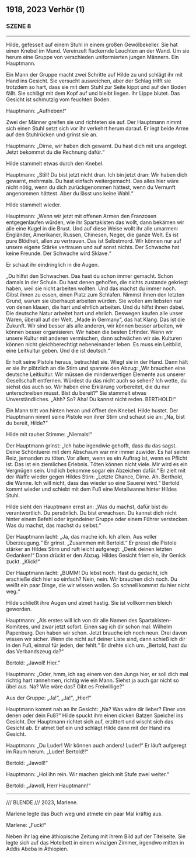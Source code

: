 ## **1918, 2023**	Verhör (1) 

### SZENE 8

____
Hilde, gefesselt auf einem Stuhl in einem großen Gewölbekeller.
Sie hat einen Knebel im Mund.
Vereinzelt flackernde Leuchten an der Wand.
Um sie herum eine Gruppe von verschieden uniformierten jungen Männern.
Ein Hauptmann.

Ein Mann der Gruppe macht zwei Schritte auf Hilde zu und schlägt ihr mit Hand ins Gesicht.
Sie versucht ausweichen, aber der Schlag trifft sie trotzdem so hart, dass sie mit dem Stuhl zur Seite kippt und auf den Boden fällt.
Sie schlägt mit dem Kopf auf und bleibt liegen.
Ihr Lippe blutet.
Das Gesicht ist schmutzig vom feuchten Boden.

Hauptmann: „Aufheben!“

Zwei der Männer greifen sie und richteten sie auf.
Der Hauptmann nimmt sich einen Stuhl setzt sich vor ihr verkehrt herum darauf.
Er legt beide Arme auf den Stuhlrücken und grinst sie an.

Hauptmann: „Dirne, wir haben dich gewarnt.
Du hast dich mit uns angelegt.
Jetzt bekommst du die Rechnung dafür.“

Hilde stammelt etwas durch den Knebel.

Hauptmann: „Still!
Du bist jetzt nicht dran.
Ich bin jetzt dran: Wir haben dich gewarnt, mehrmals.
Du hast einfach weitergemacht.
Das alles hier wäre nicht nötig, wenn du dich zurückgenommen hättest, wenn du Vernunft angenommen hättest.
Aber du lässt uns keine Wahl.“

Hilde stammelt wieder.

Hauptmann: „Wenn wir jetzt mit offenen Armen den Franzosen entgegenlaufen würden, wie ihr Spartakisten das wollt, dann bekämen wir alle eine Kugel in die Brust.
Und auf diese Weise wollt ihr alle umarmen: Engländer, Amerikaner, Russen, Chinesen, Neger, die ganze Welt.
Es ist pure Blödheit, allen zu vertrauen.
Das ist Selbstmord.
Wir können nur auf unsere eigene Stärke vertrauen und auf sonst nichts.
Der Schwache hat keine Freunde.
Der Schwache wird Sklave.“

Er schaut ihr eindringlich in die Augen.

„Du hilfst den Schwachen.
Das hast du schon immer gemacht.
Schon damals in der Schule.
Du hast denen geholfen, die nichts zustande gekriegt haben, weil sie nicht arbeiten wollten.
Und das machst du immer noch.
Gibst ihnen zu essen, einen Platz zum Schlafen.
Nimmst ihnen den letzten Grund, warum sie überhaupt arbeiten würden.
Sie wollen am liebsten nur von denen klauen, die hart und ehrlich arbeiten.
Und du hilfst ihnen dabei.
Die deutsche Natur arbeitet hart und ehrlich.
Deswegen kaufen alle unser Waren, überall auf der Welt.
„Made in Germany“, das hat Klang.
Das ist die Zukunft.
Wir sind besser als alle anderen, wir können besser arbeiten, wir können besser organisieren.
Wir haben die besten Erfinder.
Wenn wir unsere Kultur mit anderen vermischen, dann schwächen wir sie.
Kulturen können nicht gleichberechtigt nebeneinander leben.
Es muss ein Leitbild, eine Leitkultur geben.
Und die ist deutsch.“

Er holt seine Pistole heraus, betrachtet sie.
Wiegt sie in der Hand.
Dann hält er sie ihr plötzlich an die Stirn und spannte den Abzug:
„Wir brauchen eine deutsche Leitkultur.
Wir müssen die minderwertigen Elemente aus unserer Gesellschaft entfernen.
Würdest du das nicht auch so sehen?
Ich wette, du siehst das auch so.
Wir haben eine Erklärung vorbereitet, die du nur unterschreiben musst.
Bist du bereit?“
Sie stammelt etwas Unverständliches.
„Ahh? So? Aha!
Du kannst nicht reden.
BERTHOLD!“

Ein Mann tritt von hinten heran und öffnet den Knebel.
Hilde hustet.
Der Hauptmann nimmt seine Pistole von ihrer Stirn und schaut sie an: „Na, bist du bereit, Hilde?“

Hilde mit rauher Stimme: „Niemals!“

Der Hauptmann grinst: „Ich habe irgendwie gehofft, dass du das sagst.
Deine Schöntuerei mit dem Abschaum war mir immer zuwider.
Es hat seinen Reiz, jemanden zu töten.
Vor allem, wenn es ein Auftrag ist, wenn es Pflicht ist.
Das ist ein ziemliches Erlebnis.
Töten können nicht viele.
Mir wird es ein Vergnügen sein.
Und ich bekomme sogar ein Abzeichen dafür.“
Er zielt mit der Waffe wieder gegen Hildes Stirn:
„Letzte Chance, Dirne.
Ah.
Berthold, die Wanne.
Ich will nicht, dass das wieder so eine Sauerei wird.“
Bertold kommt wieder und schiebt mit dem Fuß eine Metallwanne hinter Hildes Stuhl.

Hilde sieht den Hauptmann ernst an: „Was du machst, dafür bist du verantwortlich.
Du persönlich.
Du bist erwachsen.
Du kannst dich nicht hinter einem Befehl oder irgendeiner Gruppe oder einem Führer verstecken.
Was du machst, das machst du selbst.“

Der Hauptmann lacht: „Ja, das mache ich.
Ich allein.
Aus voller Überzeugung.“
Er grinst.
„Zusammen mit Bertold.“
Er presst die Pistole stärker an Hildes Stirn und ruft leicht aufgeregt: „Denk deinen letzten Gedanken!“ Dann drückt er den Abzug.
Hildes Gesicht friert ein, ihr Genick zuckt.
„Klick!“ 

Der Hauptmann lacht: „BUMM! Du lebst noch.
Hast du gedacht, ich erschieße dich hier so einfach?
Nein, nein.
Wir brauchen dich noch.
Du weißt ein paar Dinge, die wir wissen wollen.
So schnell kommst du hier nicht weg.“

Hilde schließt ihre Augen und atmet hastig.
Sie ist vollkommen bleich geworden.

Hauptmann: „Als erstes will ich von dir alle Namen des Spartakisten-Komitees, und zwar jetzt sofort.
Einen sag ich dir schon mal: Wilhelm Papenburg.
Den haben wir schon.
Jetzt brauche ich noch neun.
Drei davon wissen wir sicher.
Wenn die nicht auf deiner Liste sind, dann schieß ich dir in den Fuß, einmal für jeden, der fehlt.“ Er drehte sich um.
„Bertold, hast du das Verbandszeug da?“

Bertold: „Jawoll! Hier.“

Hauptmann: „Oder, hmm, ich sag einem von den Jungs hier, er soll dich mal richtig hart rannehmen, richtig wie ein Mann.
Siehst ja auch gar nicht so übel aus.
Na?
Wie wäre das?
Gibt es Freiwillige?“

Aus der Gruppe: „Ja!“, „Ja!“, „Hier!“

Hauptmann kommt nah an ihr Gesicht: „Na?
Was wäre dir lieber?
Einer von denen oder dein Fuß?“
Hilde spuckt ihm einen dicken Batzen Speichel ins Gesicht.
Der Hauptmann richtet sich auf, erzittert und wischt sich das Gesicht ab.
Er atmet tief ein und schlägt Hilde dann mit der Hand ins Gesicht.

Hauptmann: „Du Luder! Wir können auch anders! Luder!“
Er läuft aufgeregt im Raum herum.
„Luder! Bertold!!“

Bertold: „Jawoll!“ 

Hauptmann: „Hol ihn rein.
Wir machen gleich mit Stufe zwei weiter.“

Bertold: „Jawoll, Herr Hauptmann!“ 
____

/// BLENDE /// 2023, Marlene.

Marlene legte das Buch weg und atmete ein paar Mal kräftig aus.

Marlene: „Fuck!“

Neben ihr lag eine äthiopische Zeitung mit ihrem Bild auf der Titelseite.
Sie legte sich auf das Hotelbett in einem winzigen Zimmer, irgendwo mitten in Addis Abeba in Äthiopien.

